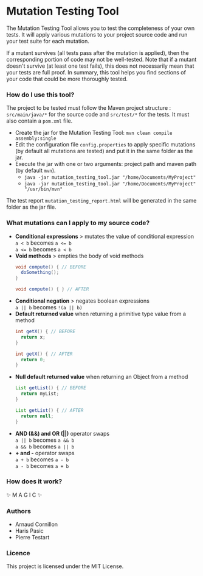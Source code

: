 # Mutation Testing Tool

The Mutation Testing Tool allows you to test the completeness of your own tests. It will apply various mutations to your project source code and run your test suite for each mutation. 

If a mutant survives (all tests pass after the mutation is applied), then the corresponding portion of code may not be well-tested. Note that if a mutant doesn't survive (at least one test fails), this does not necessarily mean that your tests are full proof.
In summary, this tool helps you find sections of your code that could be more thoroughly tested.

### How do I use this tool?

The project to be tested must follow the Maven project structure : `src/main/java/*` for the source code and `src/test/*` for the tests. It must also contain a `pom.xml` file.

- Create the jar for the Mutation Testing Tool: `mvn clean compile assembly:single`
- Edit the configuration file `config.properties` to apply specific mutations (by default all mutations are tested) and put it in the same folder as the jar.
- Execute the jar with one or two arguments: project path and maven path (by default `mvn`).
  - `java -jar mutation_testing_tool.jar "/home/Documents/MyProject"`
  - `java -jar mutation_testing_tool.jar "/home/Documents/MyProject" "/usr/bin/mvn"`

The test report `mutation_testing_report.html` will be generated in the same folder as the jar file.

### What mutations can I apply to my source code?

- **Conditional expressions** > mutates the value of conditional expression  
  `a < b` becomes `a <= b`  
  `a <= b` becomes `a < b`
- **Void methods** > empties the body of void methods
  ```java
  void compute() { // BEFORE
    doSomething();
  }
  ```
  ```java
  void compute() { } // AFTER
  ```
- **Conditional negation** > negates boolean expressions  
  `a || b` becomes `!(a || b)`
- **Default returned value** when returning a primitive type value from a method
  ```java
  int getX() { // BEFORE
    return x;
  }
  ```
  ```java
  int getX() { // AFTER
    return 0;
  }
  ```
- **Null default returned value** when returning an Object from a method  
  ```java
  List getList() { // BEFORE
    return myList;
  }
  ```
  ```java
  List getList() { // AFTER
    return null;
  }
  ```
- **AND (&&) and OR (||)** operator swaps  
`a || b` becomes `a && b`  
`a && b` becomes `a || b`  
- **+ and -** operator swaps  
`a + b` becomes `a - b`  
`a - b` becomes `a + b`

### How does it work?

<!--- TO DO -->

:sparkles: M A G I C :sparkles:

### Authors

- Arnaud Cornillon
- Haris Pasic
- Pierre Testart

### Licence

This project is licensed under the MIT License.
